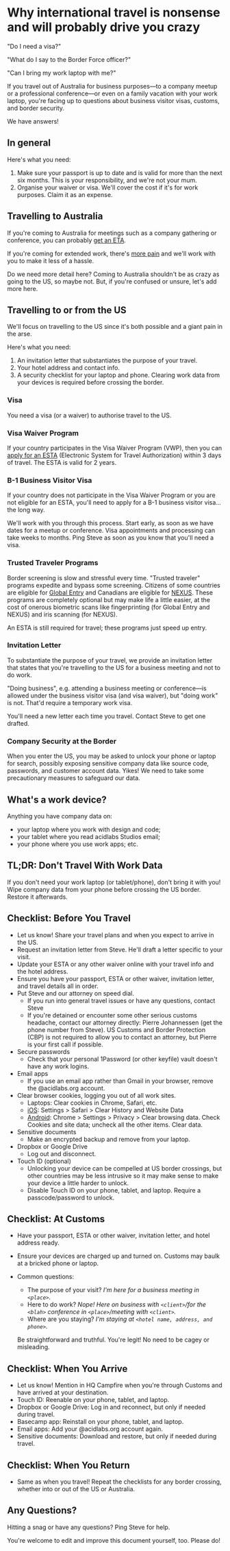 # Why international travel is nonsense and will probably drive you crazy

"Do I need a visa?"

"What do I say to the Border Force officer?"

"Can I bring my work laptop with me?"

If you travel out of Australia for business purposes—to a company meetup or a professional conference—or even on a family vacation with your work laptop, you're facing up to questions about business visitor visas, customs, and border security.

We have answers!

## In general

Here's what you need:
1. Make sure your passport is up to date and is valid for more than the next six months. This is your responsibility, and we're not your mum.
2. Organise your waiver or visa. We'll cover the cost if it's for work purposes. Claim it as an expense.

## Travelling to Australia

If you're coming to Australia for meetings such as a company gathering or conference, you can probably [get an ETA](https://www.eta.immi.gov.au/ETAS3/etas). 

If you're coming for extended work, there's [more pain](https://www.border.gov.au/Trav/Visa-1) and we'll work with you to make it less of a hassle.

Do we need more detail here? Coming to Australia shouldn't be as crazy as going to the US, so maybe not. But, if you're confused or unsure, let's add more here.

## Travelling to or from the US

We'll focus on travelling to the US since it's both possible and a giant pain in the arse.

Here's what you need:
1. An invitation letter that substantiates the purpose of your travel.
2. Your hotel address and contact info.
3. A security checklist for your laptop and phone. Clearing work data from your devices is required before crossing the border.

### Visa
You need a visa (or a waiver) to authorise travel to the US.

### Visa Waiver Program
If your country participates in the Visa Waiver Program (VWP), then you can [apply for an ESTA](https://esta.cbp.dhs.gov/esta/) (Electronic System for Travel Authorization) within 3 days of travel. The ESTA is valid for 2 years.

### B-1 Business Visitor Visa
If your country does not participate in the Visa Waiver Program or you are not eligible for an ESTA, you'll need to apply for a B-1 business visitor visa… the long way.

We'll work with you through this process. Start early, as soon as we have dates for a meetup or conference. Visa appointments and processing can take weeks to months. Ping Steve as soon as you know that you'll need a visa.

### Trusted Traveler Programs
Border screening is slow and stressful every time. "Trusted traveler" programs expedite and bypass some screening. Citizens of some countries are eligible for [Global Entry](https://help.cbp.gov/app/answers/detail/a_id/1035/~/global-entry-program---who-can-apply) and Canadians are eligible for [NEXUS](https://www.cbp.gov/travel/trusted-traveler-programs/nexus/nexus-eligibility). These programs are completely optional but may make life a little easier, at the cost of onerous biometric scans like fingerprinting (for Global Entry and NEXUS) and iris scanning (for NEXUS).

An ESTA is still required for travel; these programs just speed up entry.

### Invitation Letter
To substantiate the purpose of your travel, we provide an invitation letter that states that you're travelling to the US for a business meeting and not to do work.

"Doing business", e.g. attending a business meeting or conference—is allowed under the business visitor visa (and visa waiver), but "doing work" is not. That'd require a temporary work visa.

You'll need a new letter each time you travel. Contact Steve to get one drafted.

### Company Security at the Border
When you enter the US, you may be asked to unlock your phone or laptop for search, possibly exposing sensitive company data like source code, passwords, and customer account data. Yikes! We need to take some precautionary measures to safeguard our data.

## What's a work device? 
Anything you have company data on: 
* your laptop where you work with design and code; 
* your tablet where you read acidlabs Studios email; 
* your phone where you use work apps; etc.

## TL;DR: Don't Travel With Work Data
If you don't need your work laptop (or tablet/phone), don't bring it with you! Wipe company data from your phone before crossing the US border. Restore it afterwards.

## Checklist: Before You Travel  
* Let us know! Share your travel plans and when you expect to arrive in the US.
* Request an invitation letter from Steve. He'll draft a letter specific to your visit.
* Update your ESTA or any other waiver online with your travel info and the hotel address.
* Ensure you have your passport, ESTA or other waiver, invitation letter, and travel details all in order.
* Put Steve and our attorney on speed dial.
  * If you run into general travel issues or have any questions, contact Steve
  * If you're detained or encounter some other serious customs headache, contact our attorney directly: Pierre Johannessen (get the phone number from Steve). US Customs and Border Protection (CBP) is not required to allow you to contact an attorney, but Pierre is your first call if possible.
* Secure passwords
  * Check that your personal 1Password (or other keyfile) vault doesn't have any work logins.
* Email apps
  * If you use an email app rather than Gmail in your browser, remove the @acidlabs.org account.
* Clear browser cookies, logging you out of all work sites.
  * Laptops: Clear cookies in Chrome, Safari, etc.
  * [iOS](https://support.apple.com/en-us/HT201265): Settings > Safari > Clear History and Website Data
  * [Android](https://support.apple.com/en-us/HT201265): Chrome > Settings > Privacy > Clear browsing data. Check Cookies and site data; uncheck all the other items. Clear data.
* Sensitive documents
  * Make an encrypted backup and remove from your laptop.
* Dropbox or Google Drive
  * Log out and disconnect.
* Touch ID (optional)
  * Unlocking your device can be compelled at US border crossings, but other countries may be less intrusive so it may make sense to make your device a little harder to unlock.
  * Disable Touch ID on your phone, tablet, and laptop. Require a passcode/password to unlock.
## Checklist: At Customs
* Have your passport, ESTA or other waiver, invitation letter, and hotel address ready.
* Ensure your devices are charged up and turned on. Customs may baulk at a bricked phone or laptop.
* Common questions:
  * The purpose of your visit? _I'm here for a business meeting in ```<place>```._
  * Here to do work? _Nope! Here on business with ```<client>```/for the ```<blah>``` conference in ```<place>```/meeting with ```<client>```._
  * Where are you staying? _I'm staying at ```<hotel name, address, and phone>```._
  
  Be straightforward and truthful. You're legit! No need to be cagey or misleading.
  
## Checklist: When You Arrive
* Let us know! Mention in HQ Campfire when you're through Customs and have arrived at your destination.
* Touch ID: Reenable on your phone, tablet, and laptop.
* Dropbox or Google Drive: Log in and reconnect, but only if needed during travel.
* Basecamp app: Reinstall on your phone, tablet, and laptop.
* Email apps: Add your @acidlabs.org account again.
* Sensitive documents: Download and restore, but only if needed during travel.
## Checklist: When You Return
* Same as when you travel! Repeat the checklists for any border crossing, whether into or out of the US or Australia.
## Any Questions?
Hitting a snag or have any questions? Ping Steve for help.

You're welcome to edit and improve this document yourself, too. Please do!
